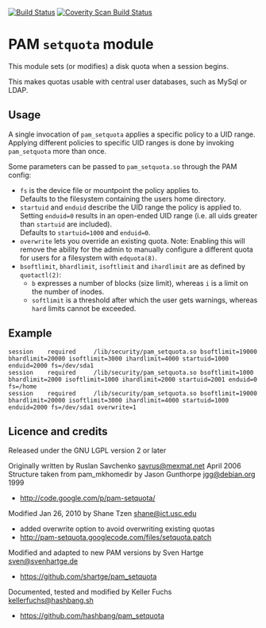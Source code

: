 [![Build Status](https://travis-ci.org/shartge/pam_setquota.svg?branch=master)](https://travis-ci.org/shartge/pam_setquota) [![Coverity Scan Build Status](https://scan.coverity.com/projects/8790/badge.svg)](https://scan.coverity.com/projects/shartge-pam_setquota)

PAM `setquota` module
=====================

This module sets (or modifies) a disk quota when a session begins.

This makes quotas usable with central user databases, such as MySql or LDAP.

Usage
-----
A single invocation of `pam_setquota` applies a specific policy to a UID range.
Applying different policies to specific UID ranges is done by invoking
`pam_setquota` more than once.

Some parameters can be passed to `pam_setquota.so` through the PAM config:
- `fs` is the device file or mountpoint the policy applies to.  
  Defaults to the filesystem containing the users home directory.
- `startuid` and `enduid` describe the UID range the policy is applied to.  
  Setting `enduid=0` results in an open-ended UID range (i.e. all uids greater
  than `startuid` are included).  
  Defaults to `startuid=1000` and `enduid=0`.
- `overwrite` lets you override an existing quota.
  Note: Enabling this will remove the ability for the admin to manually configure
	a different quota for users for a filesystem with `edquota(8)`.
- `bsoftlimit`, `bhardlimit`, `isoftlimit` and `ihardlimit` are as defined by
  `quotactl(2)`:
  - `b` expresses a number of blocks (size limit), whereas
	`i` is a limit on the number of inodes.
  - `softlimit` is a threshold after which the user gets warnings,
	whereas `hard` limits cannot be exceeded.


Example
-------

	session    required     /lib/security/pam_setquota.so bsoftlimit=19000 bhardlimit=20000 isoftlimit=3000 ihardlimit=4000 startuid=1000 enduid=2000 fs=/dev/sda1
	session    required     /lib/security/pam_setquota.so bsoftlimit=1000 bhardlimit=2000 isoftlimit=1000 ihardlimit=2000 startuid=2001 enduid=0 fs=/home
	session    required     /lib/security/pam_setquota.so bsoftlimit=19000 bhardlimit=20000 isoftlimit=3000 ihardlimit=4000 startuid=1000 enduid=2000 fs=/dev/sda1 overwrite=1


Licence and credits
-------------------

Released under the GNU LGPL version 2 or later

Originally written by Ruslan Savchenko <savrus@mexmat.net> April 2006  
Structure taken from pam_mkhomedir by Jason Gunthorpe <jgg@debian.org> 1999
- <http://code.google.com/p/pam-setquota/>

Modified Jan 26, 2010 by Shane Tzen <shane@ict.usc.edu>
- added overwrite option to avoid overwriting existing quotas
- http://pam-setquota.googlecode.com/files/setquota.patch

Modified and adapted to new PAM versions by Sven Hartge <sven@svenhartge.de>
- https://github.com/shartge/pam_setquota

Documented, tested and modified by Keller Fuchs <kellerfuchs@hashbang.sh>
- https://github.com/hashbang/pam_setquota
